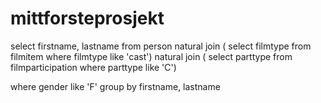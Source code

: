 # mittforsteprosjekt


select firstname, lastname
from person 
natural join (
	select filmtype
	from filmitem
	where filmtype like 'cast') 
natural join (
	select parttype
	from filmparticipation
	where parttype like 'C')

where gender like 'F'
group by firstname, lastname
